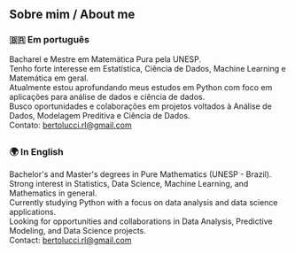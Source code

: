 ## Sobre mim / About me

### 🇧🇷 Em português

Bacharel e Mestre em Matemática Pura pela UNESP.  
Tenho forte interesse em Estatística, Ciência de Dados, Machine Learning e Matemática em geral.  
Atualmente estou aprofundando meus estudos em Python com foco em aplicações para análise de dados e ciência de dados.  
Busco oportunidades e colaborações em projetos voltados à Análise de Dados, Modelagem Preditiva e Ciência de Dados.  
Contato: bertolucci.rl@gmail.com

##

### 🌍 In English

Bachelor's and Master's degrees in Pure Mathematics (UNESP - Brazil).  
Strong interest in Statistics, Data Science, Machine Learning, and Mathematics in general.  
Currently studying Python with a focus on data analysis and data science applications.  
Looking for opportunities and collaborations in Data Analysis, Predictive Modeling, and Data Science projects.  
Contact: bertolucci.rl@gmail.com
